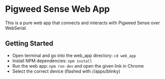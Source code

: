 # Pigweed Sense Web App
This is a pure web app that connects and interacts with Pigweed Sense over WebSerial.

## Getting Started

- Open terminal and go into the web_app directory: `cd web_app`
- Install NPM dependencies: `npm install`
- Run the web app: `npm run dev` and open the given link in Chrome
- Select the correct device (flashed with //apps/blinky)
